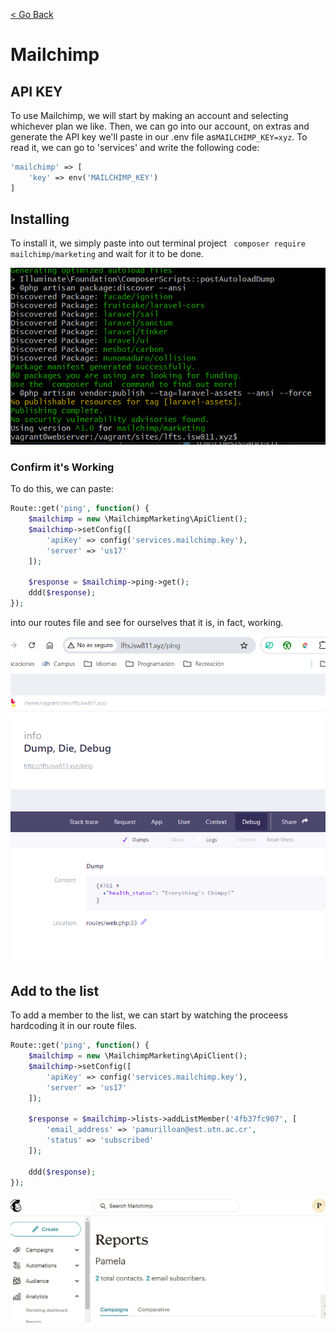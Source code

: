 [< Go Back](../README.md)

# Mailchimp

## API KEY

To use Mailchimp, we will start by making an account and selecting whichever plan we like. Then, we can go into our account, on extras and generate the API key we'll paste in our .env file as`MAILCHIMP_KEY=xyz`. To read it, we can go to 'services' and write the following code:

```php
'mailchimp' => [
    'key' => env('MAILCHIMP_KEY')
]
```

## Installing

To install it, we simply paste into out terminal project ` composer require mailchimp/marketing` and wait for it to be done.

![browser image](./images/image01.png)

### Confirm it's Working

To do this, we can paste:

```php
Route::get('ping', function() {
    $mailchimp = new \MailchimpMarketing\ApiClient();
    $mailchimp->setConfig([
        'apiKey' => config('services.mailchimp.key'),
        'server' => 'us17'
    ]);

    $response = $mailchimp->ping->get();
    ddd($response);
});
```

into our routes file and see for ourselves that it is, in fact, working.

![browser image](./images/image02.png)

## Add to the list

To add a member to the list, we can start by watching the proceess hardcoding it in our route files.

```php
Route::get('ping', function() {
    $mailchimp = new \MailchimpMarketing\ApiClient();
    $mailchimp->setConfig([
        'apiKey' => config('services.mailchimp.key'),
        'server' => 'us17'
    ]);

    $response = $mailchimp->lists->addListMember('4fb37fc907', [
        'email_address' => 'pamurilloan@est.utn.ac.cr',
        'status' => 'subscribed'
    ]);

    ddd($response);
});
```

![browser image](./images/image03.png)